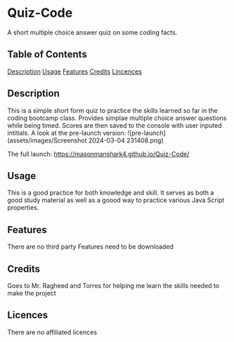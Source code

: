 # Quiz-Code
A short multiple choice answer quiz on some coding facts.

## Table of Contents
[Description](#description)
[Usage](#usage)
[Features](#features)
[Credits](#credits)
[Lincences](#licences)

## Description
This is a simple short form quiz to practice the skills learned so far in the coding bootcamp class. Provides simplae multiple choice answer questions while being timed. Scores are then saved to the console with user inputed intitials. A look at the pre-launch version: ![pre-launch](assets/images/Screenshot 2024-03-04 231408.png)

The full launch: https://masonmanshark4.github.io/Quiz-Code/
## Usage
This is a good practice for both knowledge and skill. It serves as both a good study material as well as a goood way to practice various Java Script properties.

## Features
There are no third party Features need to be downloaded 

## Credits
Goes to Mr. Ragheed and Torres for helping me learn the skills needed to make the project

## Licences
There are no affiliated licences

